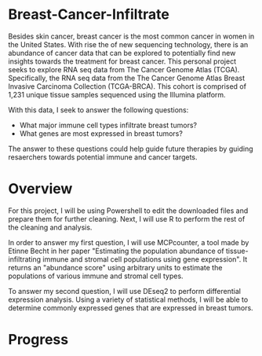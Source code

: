 # Breast-Cancer-Infiltrate
Besides skin cancer, breast cancer is the most common cancer in women in the United States. With rise the of new sequencing technology, there is an abundance of cancer data that can be explored to potentially find new insights towards the treatment for breast cancer. This personal project seeks to explore RNA seq data from The Cancer Genome Atlas (TCGA). Specifically, the RNA seq data from the The Cancer Genome Atlas Breast Invasive Carcinoma Collection (TCGA-BRCA). This cohort is comprised of 1,231 unique tissue samples sequenced using the Illumina platform. 

With this data, I seek to answer the following questions:
* What major immune cell types infiltrate breast tumors?
* What genes are most expressed in breast tumors? 

The answer to these questions could help guide future therapies by guiding resaerchers towards potential immune and cancer targets.

# Overview
For this project, I will be using Powershell to edit the downloaded files and prepare them for further cleaning. Next, I will use R to perform the rest of the cleaning and analysis. 

In order to answer my first question, I will use MCPcounter, a tool made by Etinne Becht in her paper "Estimating the population abundance of tissue-infiltrating immune and stromal cell populations using gene expression". It returns an "abundance score" using arbitrary units to estimate the populations of various immune and stromal cell types. 

To answer my second question, I will use DEseq2 to perform differential expression analysis. Using a variety of statistical methods, I will be able to determine commonly expressed genes that are expressed in breast tumors. 

# Progress
